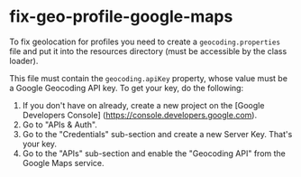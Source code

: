 fix-geo-profile-google-maps
===========================

To fix geolocation for profiles you need to create a `geocoding.properties` file and
put it into the resources directory (must be accessible by the class loader).

This file must contain the `geocoding.apiKey` property, whose value must be a 
Google Geocoding API key. To get your key, do the following:

1. If you don't have on already, create a new project on the [Google Developers Console]
(https://console.developers.google.com).
2. Go to "APIs & Auth".
3. Go to the "Credentials" sub-section and create a new Server Key. That's your key.
4. Go to the "APIs" sub-section and enable the "Geocoding API" from the Google Maps service.
